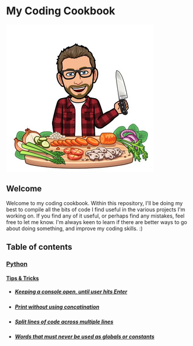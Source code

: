 # My Coding Cookbook

![Cooking_bitmoji_image](https://github.com/HerBunny/My-Coding-Cookbook/blob/main/photo6005643785381459724.jpg)

## Welcome

Welcome to my coding cookbook. Within this repository, I'll be doing my best to compile all the bits of code I find useful in the various projects I'm working on. If you find any of it useful, or perhaps find any mistakes, feel free to let me know. I'm always keen to learn if there are better ways to go about doing something, and improve my coding skills. :)

## Table of contents

### [Python](https://github.com/HerBunny/My-Coding-Cookbook/blob/main/Python.md#my-coding-cookbook-python)
#### [Tips & Tricks](https://github.com/HerBunny/My-Coding-Cookbook/blob/main/Python.md#tips--tricks)
- ##### [Keeping a console open, until user hits Enter](https://github.com/HerBunny/My-Coding-Cookbook/blob/main/Python.md#keeping-a-console-open-until-user-hits-enter)
- ##### [Print without using concatination](https://github.com/HerBunny/My-Coding-Cookbook/blob/main/Python.md#print-without-using-concatination)
- ##### [Split lines of code across multiple lines](https://github.com/HerBunny/My-Coding-Cookbook/blob/main/Python.md#split-lines-of-code-across-multiple-lines)
- ##### [Words that must never be used as globals or constants](https://github.com/HerBunny/My-Coding-Cookbook/blob/main/Python.md#words-that-must-never-be-used-as-globals-or-constants)
